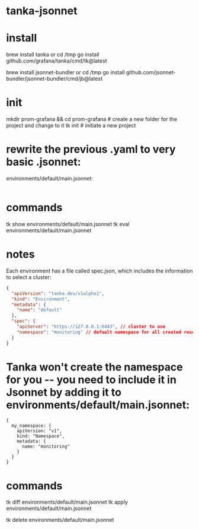 # tanka-jsonnet

# install
brew install tanka
or
cd /tmp
go install github.com/grafana/tanka/cmd/tk@latest

brew install jsonnet-bundler
or
cd /tmp
go install github.com/jsonnet-bundler/jsonnet-bundler/cmd/jb@latest

# init
mkdir prom-grafana && cd prom-grafana # create a new folder for the project and change to it
tk init # initiate a new project

# rewrite the previous .yaml to very basic .jsonnet:

environments/default/main.jsonnet:

```jsonnet

```
# commands
tk show environments/default/main.jsonnet
tk eval environments/default/main.jsonnet

# notes
Each environment has a file called spec.json, which includes the information to select a cluster:


```spec.json
{
  "apiVersion": "tanka.dev/v1alpha1",
  "kind": "Environment",
  "metadata": {
    "name": "default"
  },
  "spec": {
    "apiServer": "https://127.0.0.1:6443", // cluster to use
    "namespace": "monitoring" // default namespace for all created resources
  }
}
```

# Tanka won't create the namespace for you -- you need to include it in Jsonnet by adding it to environments/default/main.jsonnet:
```main.jsonnet
{
  my_namespace: {
    apiVersion: "v1",
    kind: "Namespace",
    metadata: {
      name: "monitoring"
    }
  }
}
```

# commands
tk diff environments/default/main.jsonnet
tk apply environments/default/main.jsonnet 

tk delete environments/default/main.jsonnet